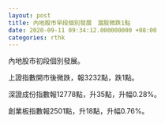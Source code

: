 ```yaml
---
layout: post
title: 內地股市早段個別發展　滬股微跌1點
date: 2020-09-11 09:34:12.000000000 +08:00
categories: rthk
---
```


內地股市初段個別發展。

上證指數開市後微跌，報3232點，跌1點。

深證成份指數報12778點，升35點，升幅0.28%。

創業板指數報2501點，升18點，升幅0.76%。
